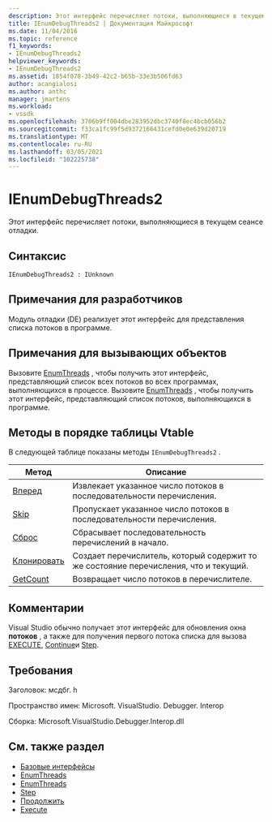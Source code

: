 ```yaml
---
description: Этот интерфейс перечисляет потоки, выполняющиеся в текущем сеансе отладки.
title: IEnumDebugThreads2 | Документация Майкрософт
ms.date: 11/04/2016
ms.topic: reference
f1_keywords:
- IEnumDebugThreads2
helpviewer_keywords:
- IEnumDebugThreads2
ms.assetid: 1854f078-3b49-42c2-b65b-33e3b506fd63
author: acangialosi
ms.author: anthc
manager: jmartens
ms.workload:
- vssdk
ms.openlocfilehash: 3706b9ff004dbe283952dbc3740f8ec4bcb056b2
ms.sourcegitcommit: f33ca1fc99f5d9372166431cefd0e0e639d20719
ms.translationtype: MT
ms.contentlocale: ru-RU
ms.lasthandoff: 03/05/2021
ms.locfileid: "102225738"
---
```

# <a name="ienumdebugthreads2"></a>IEnumDebugThreads2
Этот интерфейс перечисляет потоки, выполняющиеся в текущем сеансе отладки.

## <a name="syntax"></a>Синтаксис

```
IEnumDebugThreads2 : IUnknown
```

## <a name="notes-for-implementers"></a>Примечания для разработчиков
 Модуль отладки (DE) реализует этот интерфейс для представления списка потоков в программе.

## <a name="notes-for-callers"></a>Примечания для вызывающих объектов
 Вызовите [EnumThreads](../../../extensibility/debugger/reference/idebugprocess2-enumthreads.md) , чтобы получить этот интерфейс, представляющий список всех потоков во всех программах, выполняющихся в процессе. Вызовите [EnumThreads](../../../extensibility/debugger/reference/idebugprogram2-enumthreads.md) , чтобы получить этот интерфейс, представляющий список потоков, выполняющихся в программе.

## <a name="methods-in-vtable-order"></a>Методы в порядке таблицы Vtable
 В следующей таблице показаны методы `IEnumDebugThreads2` .

|Метод|Описание|
|------------|-----------------|
|[Вперед](../../../extensibility/debugger/reference/ienumdebugthreads2-next.md)|Извлекает указанное число потоков в последовательности перечисления.|
|[Skip](../../../extensibility/debugger/reference/ienumdebugthreads2-skip.md)|Пропускает указанное число потоков в последовательности перечисления.|
|[Сброс](../../../extensibility/debugger/reference/ienumdebugthreads2-reset.md)|Сбрасывает последовательность перечислений в начало.|
|[Клонировать](../../../extensibility/debugger/reference/ienumdebugthreads2-clone.md)|Создает перечислитель, который содержит то же состояние перечисления, что и текущий.|
|[GetCount](../../../extensibility/debugger/reference/ienumdebugthreads2-getcount.md)|Возвращает число потоков в перечислителе.|

## <a name="remarks"></a>Комментарии
 Visual Studio обычно получает этот интерфейс для обновления окна **потоков** , а также для получения первого потока списка для вызова [EXECUTE](../../../extensibility/debugger/reference/idebugprocess3-execute.md), [Continue](../../../extensibility/debugger/reference/idebugprocess3-continue.md)и [Step](../../../extensibility/debugger/reference/idebugprocess3-step.md).

## <a name="requirements"></a>Требования
 Заголовок: мсдбг. h

 Пространство имен: Microsoft. VisualStudio. Debugger. Interop

 Сборка: Microsoft.VisualStudio.Debugger.Interop.dll

## <a name="see-also"></a>См. также раздел
- [Базовые интерфейсы](../../../extensibility/debugger/reference/core-interfaces.md)
- [EnumThreads](../../../extensibility/debugger/reference/idebugprocess2-enumthreads.md)
- [EnumThreads](../../../extensibility/debugger/reference/idebugprogram2-enumthreads.md)
- [Step](../../../extensibility/debugger/reference/idebugprocess3-step.md)
- [Продолжить](../../../extensibility/debugger/reference/idebugprocess3-continue.md)
- [Execute](../../../extensibility/debugger/reference/idebugprocess3-execute.md)
